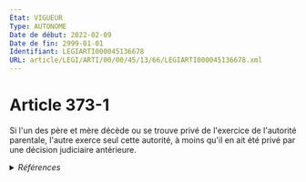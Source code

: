 ```yaml
---
État: VIGUEUR
Type: AUTONOME
Date de début: 2022-02-09
Date de fin: 2999-01-01
Identifiant: LEGIARTI000045136678
URL: article/LEGI/ARTI/00/00/45/13/66/LEGIARTI000045136678.xml
---
```


<h1>Article 373-1</h1>

Si l'un des père et mère décède ou se trouve privé de l'exercice de l'autorité
parentale, l'autre exerce seul cette autorité, à moins qu'il en ait été privé
par une décision judiciaire antérieure.


<details>
  <summary><em>Références</em></summary>

  <h2>Articles faisant référence à l'article</h2>
  
  <ul>
    <li>
      <a href="https://legal.tricoteuses.fr//redirection/LEGIARTI000045134310?vers=git&vers=legifrance">LOI n° 2022-140 du 7 février 2022 relative à la protection des enfants - article 4 ENTIEREMENT_MODIF</a> MODIFIE source
    </li>
  </ul>
  
  <h2>Références faites par l'article</h2>
  
  <ul>
    <li>
      2020-07-28 CITATION cible <a href="https://legal.tricoteuses.fr//redirection/LEGITEXT000042173962?vers=git&vers=legifrance">Décret n° 2020-930 du 28 juillet 2020 relatif à la mesure d'accompagnement de l'enfant par un tiers de confiance et modifiant le code de procédure civile VIGUEUR</a>
    </li>
    <li>
      2022-02-07 MODIFIE cible <a href="https://legal.tricoteuses.fr//redirection/LEGIARTI000045134310?vers=git&vers=legifrance">LOI n° 2022-140 du 7 février 2022 relative à la protection des enfants - article 4 ENTIEREMENT_MODIF</a>
    </li>
    <li>
      2999-01-01 CITATION cible <a href="https://legal.tricoteuses.fr//redirection/LEGIARTI000006426595?vers=git&vers=legifrance">Code civil - article 373-3 AUTONOME MODIFIE, en vigueur du 2002-03-05 au 2022-02-09</a>
    </li>
    <li>
      CODIFICATION source Loi 1803-03-14
    </li>
  </ul>
</details>
